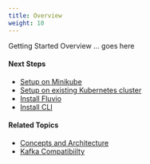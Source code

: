 ```yaml
---
title: Overview
weight: 10
---
```


Getting Started Overview ... goes here

#### Next Steps
* <a href="../minikube/">Setup on Minikube</a>
* <a href="../kubernetes/">Setup on existing Kubernetes cluster</a>
* <a href="../install-fluvio/">Install Fluvio</a>
* <a href="../install-cli/">Install CLI</a>

#### Related Topics
* <a href="../../architecture/overview">Concepts and Architecture</a>
* <a href="../../compatibility/kafka">Kafka Compatibiilty</a>
